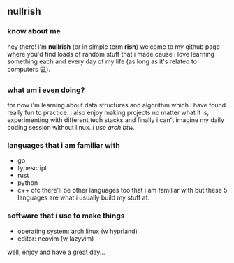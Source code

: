 ## nullrish

### know about me
hey there! i'm **nullrish** (or in simple term **rish**) welcome to my github page where you'd find loads of random stuff that i made cause i love learning
something each and every day of my life (as long as it's related to computers 💻).

### what am i even doing?
for now i'm learning about data structures and algorithm which i have found really fun to practice. i also enjoy making 
projects no matter what it is, experimenting with different tech stacks and finally i can't imagine my daily coding session
without linux. *i use arch btw.*

### languages that i am familiar with
- go
- typescript
- rust
- python
- c++
ofc there'll be other languages too that i am familiar with but these 5 languages are what i usually build my stuff at.

### software that i use to make things
- operating system: arch linux (w hyprland)
- editor: neovim (w lazyvim)

well, enjoy and have a great day...
